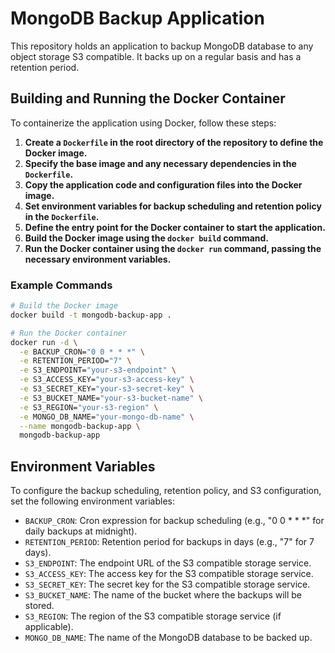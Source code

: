 # MongoDB Backup Application

This repository holds an application to backup MongoDB database to any object storage S3 compatible. It backs up on a regular basis and has a retention period.

## Building and Running the Docker Container

To containerize the application using Docker, follow these steps:

1. **Create a `Dockerfile` in the root directory of the repository to define the Docker image.**
2. **Specify the base image and any necessary dependencies in the `Dockerfile`.**
3. **Copy the application code and configuration files into the Docker image.**
4. **Set environment variables for backup scheduling and retention policy in the `Dockerfile`.**
5. **Define the entry point for the Docker container to start the application.**
6. **Build the Docker image using the `docker build` command.**
7. **Run the Docker container using the `docker run` command, passing the necessary environment variables.**

### Example Commands

```sh
# Build the Docker image
docker build -t mongodb-backup-app .

# Run the Docker container
docker run -d \
  -e BACKUP_CRON="0 0 * * *" \
  -e RETENTION_PERIOD="7" \
  -e S3_ENDPOINT="your-s3-endpoint" \
  -e S3_ACCESS_KEY="your-s3-access-key" \
  -e S3_SECRET_KEY="your-s3-secret-key" \
  -e S3_BUCKET_NAME="your-s3-bucket-name" \
  -e S3_REGION="your-s3-region" \
  -e MONGO_DB_NAME="your-mongo-db-name" \
  --name mongodb-backup-app \
  mongodb-backup-app
```

## Environment Variables

To configure the backup scheduling, retention policy, and S3 configuration, set the following environment variables:

- `BACKUP_CRON`: Cron expression for backup scheduling (e.g., "0 0 * * *" for daily backups at midnight).
- `RETENTION_PERIOD`: Retention period for backups in days (e.g., "7" for 7 days).
- `S3_ENDPOINT`: The endpoint URL of the S3 compatible storage service.
- `S3_ACCESS_KEY`: The access key for the S3 compatible storage service.
- `S3_SECRET_KEY`: The secret key for the S3 compatible storage service.
- `S3_BUCKET_NAME`: The name of the bucket where the backups will be stored.
- `S3_REGION`: The region of the S3 compatible storage service (if applicable).
- `MONGO_DB_NAME`: The name of the MongoDB database to be backed up.
